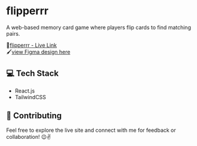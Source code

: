 # flipperrr 
A web-based memory card game where players flip cards to find matching pairs.

🔗[flipperrr - Live Link]()\
🖌️[view Figma design here](https://www.figma.com/design/DRM9wkfGjcdpfDdZA6n20z/Memory-Card-Game---UM-Project?node-id=0-1&p=f&t=mAhtvJhrV3LqBeYr-0)

## 💻 Tech Stack
- React.js
- TailwindCSS

## 🤝 Contributing

Feel free to explore the live site and connect with me for feedback or collaboration! 😉✌️